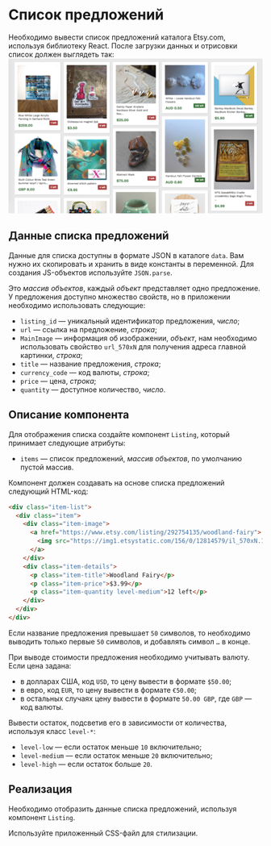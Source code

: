Список предложений
===

Необходимо вывести список предложений каталога Etsy.com, используя библиотеку React. После загрузки данных и отрисовки список должен выглядеть так:
![Список предложений](./src/assets/preview.png)

## Данные списка предложений

Данные для списка доступны в формате JSON в каталоге `data`. Вам нужно их скопировать и хранить в виде константы в переменной. Для создания JS-объектов используйте `JSON.parse`.

Это _массив объектов_, каждый _объект_ представляет одно предложение. У предложения доступно множество свойств, но в приложении необходимо использовать следующие:
- `listing_id` — уникальный идентификатор предложения, _число_;
- `url` — ссылка на предложение, _строка_;
- `MainImage` — информация об изображении, _объект_, нам необходимо использовать свойство `url_570xN` для получения адреса главной картинки, _строка_;
- `title` — название предложения, _строка_;
- `currency_code` — код валюты, _строка_;
- `price` — цена, _строка_;
- `quantity` — доступное количество, _число_.

## Описание компонента

Для отображения списка создайте компонент `Listing`, который принимает следующие атрибуты:
- `items` — список предложений, _массив объектов_, по умолчанию пустой массив.

Компонент должен создавать на основе списка предложений следующий HTML-код:
```html
<div class="item-list">
  <div class="item">
    <div class="item-image">
      <a href="https://www.etsy.com/listing/292754135/woodland-fairy">
        <img src="https://img1.etsystatic.com/156/0/12814579/il_570xN.1173240751_50hv.jpg">
      </a>
    </div>
    <div class="item-details">
      <p class="item-title">Woodland Fairy</p>
      <p class="item-price">$3.99</p>
      <p class="item-quantity level-medium">12 left</p>
    </div>
  </div>
</div>
```

Если название предложения превышает `50` символов, то необходимо выводить только первые `50` символов, и добавлять символ `…` в конце.

При выводе стоимости предложения необходимо учитывать валюту. Если цена задана:
- в долларах США, код `USD`, то цену вывести в формате `$50.00`;
- в евро, код `EUR`, то цену вывести в формате `€50.00`;
- в остальных случаях цену вывести в формате `50.00 GBP`, где `GBP` — код валюты.

Вывести остаток, подсветив его в зависимости от количества, используя класс `level-*`:
- `level-low` — если остаток меньше `10` включительно;
- `level-medium` — если остаток меньше `20` включительно;
- `level-high` — если остаток больше `20`.

## Реализация

Необходимо отобразить данные списка предложений, используя компонент `Listing`.

Используйте приложенный CSS-файл для стилизации.